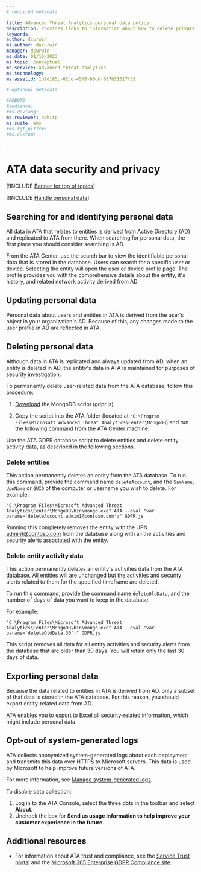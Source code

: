 ```yaml
---
# required metadata

title: Advanced Threat Analytics personal data policy
description: Provides links to information about how to delete private information and personal data from ATA.
keywords:
author: dcurwin
ms.author: dacurwin
manager: dcurwin
ms.date: 01/10/2023
ms.topic: conceptual
ms.service: advanced-threat-analytics
ms.technology:
ms.assetid: 1b2d185c-62cd-45f0-b0dd-687b51317f32

# optional metadata

#ROBOTS:
#audience:
#ms.devlang:
ms.reviewer: ophirp
ms.suite: ems
#ms.tgt_pltfrm:
#ms.custom:

---
```


# ATA data security and privacy

[!INCLUDE [Banner for top of topics](includes/banner.md)]

[!INCLUDE [Handle personal data](../includes/gdpr-intro-sentence.md)]

## Searching for and identifying personal data

All data in ATA that relates to entities is derived from Active Directory (AD) and replicated to ATA from there. When searching for personal data, the first place you should consider searching is AD.

From the ATA Center, use the search bar to view the identifiable personal data that is stored in the database. Users can search for a specific user or device. Selecting the entity will open the user or device profile page. The profile provides you with the comprehensive details about the entity, it's history, and related network activity derived from AD.

## Updating personal data

Personal data about users and entities in ATA is derived from the user's object in your organization's AD. Because of this, any changes made to the user profile in AD are reflected in ATA.

## Deleting personal data

Although data in ATA is replicated and always updated from AD, when an entity is deleted in AD, the entity's data in ATA is maintained for purposes of security investigation.

To permanently delete user-related data from the ATA database, follow this procedure:

1. [Download](https://aka.ms/ata-gdpr-script) the MongoDB script (gdpr.js).  

1. Copy the script into the ATA folder (located at `"C:\Program Files\Microsoft Advanced Threat Analytics\Center\MongoDB`) and run the following command from the ATA Center machine:

Use the ATA GDPR database script to delete entities and delete entity activity data, as described in the following sections.

### Delete entities

This action permanently deletes an entity from the ATA database. To run this command, provide the command name `deleteAccount`, and the `SamName`, `UpnName` or `GUID` of the computer or username you wish to delete. For example:

`"C:\Program Files\Microsoft Advanced Threat Analytics\Center\MongoDB\bin\mongo.exe" ATA --eval "var params='deleteAccount,admin1@contoso.com';" GDPR.js`

Running this completely removes the entity with the UPN admin1@contoso.com from the database along with all the activities and security alerts associated with the entity.

### Delete entity activity data

This action permanently deletes an entity's activities data from the ATA database. All entities will are unchanged but the activities and security alerts related to them for the specified timeframe are deleted.

To run this command, provide the command name `deleteOldData`, and the number of days of data you want to keep in the database.

For example:

`"C:\Program Files\Microsoft Advanced Threat Analytics\Center\MongoDB\bin\mongo.exe" ATA --eval "var params='deleteOldData,30';" GDPR.js`

This script removes all data for all entity activities and security alerts from the database that are older than 30 days. You will retain only the last 30 days of data.

## Exporting personal data

Because the data related to entities in ATA is derived from AD, only a subset of that data is stored in the ATA database. For this reason, you should export entity-related data from AD.

ATA enables you to export to Excel all security-related information, which might include personal data.

## Opt-out of system-generated logs

ATA collects anonymized system-generated logs about each deployment and transmits this data over HTTPS to Microsoft servers. This data is used by Microsoft to help improve future versions of ATA.

For more information, see [Manage system-generated logs](manage-telemetry-settings.md).

To disable data collection:

1. Log in to the ATA Console, select the three dots in the toolbar and select **About**.
1. Uncheck the box for **Send us usage information to help improve your customer experience in the future**.

## Additional resources

- For information about ATA trust and compliance, see the [Service Trust portal](https://servicetrust.microsoft.com/ViewPage/GDPRGetStarted) and the [Microsoft 365 Enterprise GDPR Compliance site](/compliance/regulatory/gdpr).
